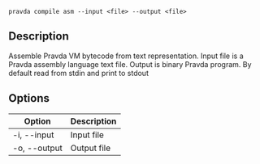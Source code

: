 ```pravda compile asm --input <file> --output <file>```

## Description
Assemble Pravda VM bytecode from text representation.
Input file is a Pravda assembly language text file.
Output is binary Pravda program.
By default read from stdin and print to stdout
## Options

|Option|Description|
|----|----|
|-i, --input|Input file
|-o, --output|Output file

